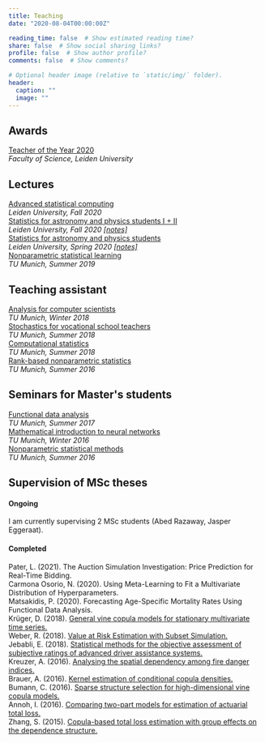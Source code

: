 ```yaml
---
title: Teaching
date: "2020-08-04T00:00:00Z"

reading_time: false  # Show estimated reading time?
share: false  # Show social sharing links?
profile: false  # Show author profile?
comments: false  # Show comments?

# Optional header image (relative to `static/img/` folder).
header:
  caption: ""
  image: ""
---
```


## Awards

[Teacher of the Year 2020](https://www.universiteitleiden.nl/science-talents-and-discoveries/teacher-of-the-year-award/thomas-nagler)  
*Faculty of Science, Leiden University*

## Lectures

[Advanced statistical computing](https://studiegids.universiteitleiden.nl/en/courses/97171/advanced-statistical-computing)  
*Leiden University, Fall 2020*  
[Statistics for astronomy and physics  students I + II](https://studiegids.universiteitleiden.nl/en/courses/104509/statistics-an-part-1)  
*Leiden University, Fall 2020 [[notes]](../stan-2020.pdf)*   
[Statistics for astronomy and physics students](https://studiegids.universiteitleiden.nl/en/courses/81861/statistics-for-astronomy-and-physics-students)  
*Leiden University, Spring 2020 [\[notes\]](../stan-2020.pdf)*  
[Nonparametric statistical learning](https://campus.tum.de/tumonline/WBMODHB.wbShowMHBReadOnly?pKnotenNr=1621737&pOrgNr=14178)  
*TU Munich, Summer 2019*

## Teaching assistant

[Analysis for computer scientists](https://campus.tum.de/tumonline/wbLv.wbShowLVDetail?pStpSpNr=950369579)  
*TU Munich, Winter 2018*   
[Stochastics for vocational school teachers](https://campus.tum.de/tumonline/wbLv.wbShowLVDetail?pStpSpNr=950343773&pSpracheNr=1)  
*TU Munich, Summer 2018*    
[Computational statistics](https://campus.tum.de/tumonline/wbLv.wbShowLVDetail?pStpSpNr=950342068&pSpracheNr=1)  
*TU Munich, Summer 2018*    
[Rank-based nonparametric statistics](https://campus.tum.de/tumonline/WBMODHB.wbShowMHBReadOnly?pKnotenNr=1196252&pOrgNr=14178)  
*TU Munich, Summer 2016*  

## Seminars for Master's students
[Functional data analysis](https://campus.tum.de/tumonline/wbLv.wbShowLVDetail?pStpSpNr=950313777)   
*TU Munich, Summer 2017*    
[Mathematical introduction to neural networks](https://www.ma.tum.de/Studium/AnsichtMasterDiplom?ID=376)  
*TU Munich, Winter 2016*    
[Nonparametric statistical methods](https://www.ma.tum.de/Studium/AnsichtMasterDiplom?ID=326)  
*TU Munich, Summer 2016*

## Supervision of MSc theses

#### Ongoing

I am currently supervising 2 MSc students  (Abed Razaway, Jasper Eggeraat).

#### Completed

Pater, L. (2021). The Auction Simulation Investigation: Price Prediction for Real-Time Bidding.  
Carmona Osorio, N. (2020). Using Meta-Learning to Fit a Multivariate Distribution of Hyperparameters.  
Matsakidis, P. (2020). Forecasting Age-Specific Mortality Rates Using Functional Data Analysis.  
Krüger, D. (2018).  [General vine copula models for stationary multivariate time series.](http://mediatum.ub.tum.de/node?id=1445782)   
Weber, R. (2018). [Value at Risk Estimation with Subset Simulation.](http://mediatum.ub.tum.de/node?id=1467381)    
Jebabli, E. (2018). [Statistical methods for the objective assessment of subjective ratings of advanced driver assistance systems.](http://mediatum.ub.tum.de/node?id=1518877)   
Kreuzer, A. (2016).  [Analysing the spatial dependency among fire danger indices.](https://mediatum.ub.tum.de/node?id=1338821)  
Brauer, A. (2016).  [Kernel estimation of conditional copula densities.](https://mediatum.ub.tum.de/doc/1342845/1342845.pdf)  
Bumann, C. (2016).  [Sparse structure selection for high-dimensional vine copula models.](https://mediatum.ub.tum.de/node?id=1338822)  
Annoh, I. (2016).  [Comparing two-part models for estimation of actuarial total loss.](https://mediatum.ub.tum.de/node?id=1338820)  
Zhang, S. (2015).  [Copula-based total loss estimation with group effects on the dependence
structure.](https://mediatum.ub.tum.de/node?id=1338819)
